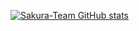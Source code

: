 [![Sakura-Team GitHub stats](https://github-readme-stats.vercel.app/api?username=sakura-team&show=reviews,discussions_started,discussions_answered,prs_merged,prs_merged_percentage)](https://github.com/Sakura-Teams)
